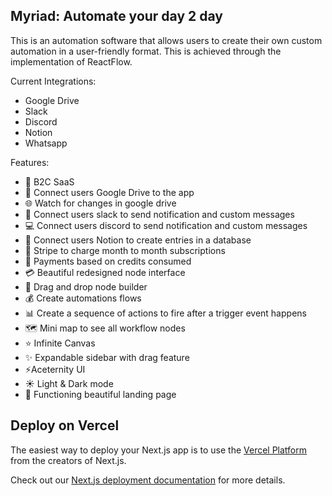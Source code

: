 ## Myriad: Automate your day 2 day

This is an automation software that allows users to create their own custom automation in a user-friendly format. This is achieved through the implementation of ReactFlow.



Current Integrations:
- Google Drive
- Slack
- Discord
- Notion
- Whatsapp

Features:
- 🤯 B2C SaaS
- 🏢 Connect users Google Drive to the app
- 🌐 Watch for changes in google drive
- 🚀 Connect users slack to send notification and custom messages
- 💻 Connect users discord to send notification and custom messages
- 🔄 Connect users Notion to create entries in a database
- 🛒 Stripe to charge month to month subscriptions 
- 🔐 Payments based on credits consumed
- 💳 Beautiful redesigned node interface
- 🚨 Drag and drop node builder
- 💰 Create automations flows
- 📊 Create a sequence of actions to fire after a trigger event happens
- 🗺️ Mini map to see all workflow nodes
- ⭐️ Infinite Canvas
- ✨ Expandable sidebar with drag feature
- ⚡️Aceternity UI
- ☀️ Light & Dark mode
- 📄 Functioning beautiful landing page



## Deploy on Vercel

The easiest way to deploy your Next.js app is to use the [Vercel Platform](https://vercel.com/new?utm_medium=default-template&filter=next.js&utm_source=create-next-app&utm_campaign=create-next-app-readme) from the creators of Next.js.

Check out our [Next.js deployment documentation](https://nextjs.org/docs/deployment) for more details.
